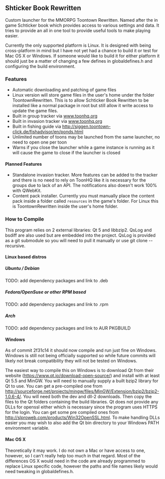 ## Shticker Book Rewritten

Custom launcher for the MMORPG Toontown Rewritten.  Named after the in game Schticker book which provides access to various settings and data.  It tries to provide an all in one tool to provide useful tools to make playing easier.

Currently the only supported platform is Linux.  It is designed with being cross-platform in mind but I have not yet had a chance to build it or test for Mac OS X or Windows.  If someone would like to build it for either platform it should just be a matter of changing a few defines in globaldefines.h and configuring the build environment.

### Features

* Automatic downloading and patching of game files
* Linux version will store game files in the user's home under the folder ToontownRewritten.  This is to allow Schticker Book Rewritten to be installed like a normal package in root but still allow it write access to update the game files.
* Built in group tracker via www.toonhq.org
* Built in invasion tracker via www.toonhq.org
* Built in fishing guide via http://siggen.toontown-click.de/fishadvisor/en/ponds.html
* Unlimited number of toons may be launched from the same launcher, no need to open one per toon
* Warns if you close the launcher while a game instance is running as it will cause the game to close if the launcher is closed

#### Planned Features

* Standalone invasion tracker.  More features can be added to the tracker and there is no need to rely on ToonHQ like it is necessary for the groups due to lack of an API.  The notifications also doesn't work 100% with QWebKit.
* Content pack installer.  Currently you must manually place the content pack inside a folder called `resources` in the game's folder.  For Linux this is ToontownRewritten inside the user's home folder.

### How to Compile

This program relies on 2 external libraries: Qt 5 and libbzip2.  QsLog and bsdiff are also used but are embedded into the project.  QsLog is provided as a git submodule so you will need to pull it manually or use git clone --recursive.

#### Linux based distros

##### Ubuntu / Debian

TODO: add dependency packages and link to .deb

##### Fedora/OpenSuse or other RPM based

TODO: add dependency packages and link to .rpm

##### Arch

TODO: add dependency packages and link to AUR PKGBUILD

#### Windows

As of commit 2f31c14 it should now compile and run just fine on Windows.  Windows is still not being officially supported so while future commits will likely not break compatibility they will not be tested on Windows.

The easiest way to compile this on Windows is to download Qt from their website (https://www.qt.io/download-open-source/) and install with at least Qt 5.5 and MinGW.  You will need to manually supply a built bzip2 library for Qt to use.  You can get a pre-compiled one from http://sourceforge.net/projects/mingw/files/MinGW/Extension/bzip2/bzip2-1.0.6-4/.  You will need both the dev and dll-2 downloads.  Then copy the files to the Qt folders containing the build libraries.  Qt does not provide any DLLs for openssl either which is necessary since the program uses HTTPS for the login.  You can get some pre compiled ones from http://slproweb.com/products/Win32OpenSSL.html.  To make handling DLLs easier you may wish to also add the Qt bin directory to your Windows PATH environment variable.

#### Mac OS X

Theoretically it may work.  I do not own a Mac or have access to one, however, so I can't really help too much in that regard.  Most of the differences OS X would need in the code are already programmed to replace Linux specific code, however the paths and file names likely would need tweaking in globaldefines.h. 
